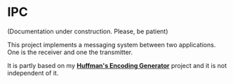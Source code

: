 # IPC

(Documentation under construction. Please, be patient)

This project implements a messaging system between two applications. One is the receiver and one the transmitter.

It is partly based on my **[Huffman's Encoding Generator](https://github.com/antonioastorino/HEG)** project and it is not independent of it.